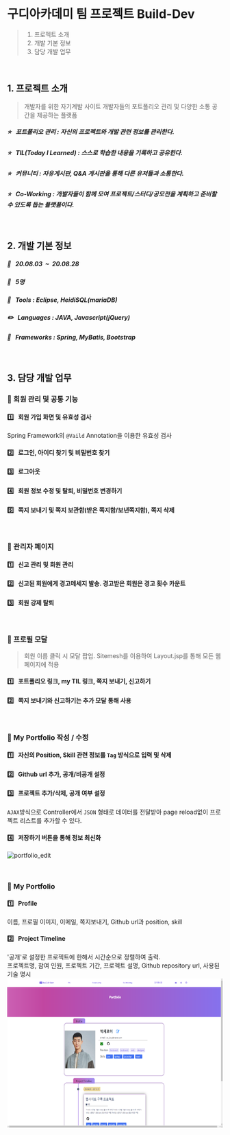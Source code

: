 # 구디아카데미 팀 프로젝트 Build-Dev
> 1. 프로젝트 소개
> 1. 개발 기본 정보
> 1. 담당 개발 업무

<br>

## 1. 프로젝트 소개
> 개발자를 위한 자기계발 사이트
> 개발자들의 포트폴리오 관리 및 다양한 소통 공간을 제공하는 플랫폼

##### :star: &nbsp;&nbsp;포트폴리오 관리 : 자신의 프로젝트와 개발 관련 정보를 관리한다.
##### :star: &nbsp;&nbsp;TIL(Today I Learned) : 스스로 학습한 내용을 기록하고 공유한다.
##### :star: &nbsp;&nbsp;커뮤니티 : 자유게시판, Q&A 게시판을 통해 다른 유저들과 소통한다.
##### :star: &nbsp;&nbsp;Co-Working : 개발자들이 함께 모여 프로젝트/스터디/공모전을 계획하고 준비할 수 있도록 돕는 플랫폼이다.

<br>

## 2. 개발 기본 정보
##### :calendar: &nbsp;&nbsp;20.08.03&nbsp;&nbsp;~&nbsp;&nbsp;20.08.28
##### :busts_in_silhouette: &nbsp;&nbsp;5명
##### :wrench: &nbsp;&nbsp;Tools : Eclipse, HeidiSQL(mariaDB)
##### :pencil2: &nbsp;&nbsp;Languages : JAVA, Javascript(jQuery)
##### :nut_and_bolt: &nbsp;&nbsp;Frameworks : Spring, MyBatis, Bootstrap

<br>


## 3. 담당 개발 업무  
### :couple: 회원 관리 및 공통 기능
#### :one: &nbsp;&nbsp;회원 가입 화면 및 유효성 검사<br>
Spring Framework의 `@Vaild` Annotation을 이용한 유효성 검사
#### :two: &nbsp;&nbsp;로그인, 아이디 찾기 및 비밀번호 찾기<br>
#### :three: &nbsp;&nbsp;로그아웃<br>
#### :four: &nbsp;&nbsp;회원 정보 수정 및 탈퇴, 비밀번호 변경하기<br>
#### :five: &nbsp;&nbsp;쪽지 보내기 및 쪽지 보관함(받은 쪽지함/보낸쪽지함), 쪽지 삭제

<br>

### :hammer: 관리자 페이지
#### :one:&nbsp;&nbsp; 신고 관리 및 회원 관리<br>
#### :two:&nbsp;&nbsp; 신고된 회원에게 경고메세지 발송. 경고받은 회원은 경고 횟수 카운트
#### :three:&nbsp;&nbsp; 회원 강제 탈퇴

<br>

### :massage: 프로필 모달
> 회원 이름 클릭 시 모달 팝업. Sitemesh를 이용하여 Layout.jsp를 통해 모든 웹 페이지에 적용
#### :one:&nbsp;&nbsp; 포트폴리오 링크, my TIL 링크, 쪽지 보내기, 신고하기<br>
#### :two:&nbsp;&nbsp; 쪽지 보내기와 신고하기는 추가 모달 통해 사용

<br>

### :pencil: My Portfolio 작성 / 수정 <!-- 왜 [저장하기] 버튼을 AJAX 방식으로 설정했지? -->
#### :one:&nbsp;&nbsp; 자신의 Position, Skill 관련 정보를 `Tag` 방식으로 입력 및 삭제<br>
#### :two:&nbsp;&nbsp; Github url 추가, 공개/비공개 설정<br>
#### :three:&nbsp;&nbsp; 프로젝트 추가/삭제, 공개 여부 설정 <br>
`AJAX`방식으로 Controller에서 `JSON` 형태로 데이터를 전달받아 page reload없이 프로젝트 리스트를 추가할 수 있다.
#### :four:&nbsp;&nbsp; 저장하기 버튼을 통해 정보 최신화
![portfolio_edit](/img/portfolio_edit.PNG)

<br>

### :scroll: My Portfolio 
#### :one:&nbsp;&nbsp; Profile
이름, 프로필 이미지, 이메일, 쪽지보내기, Github url과 position, skill <br>
#### :two:&nbsp;&nbsp; Project Timeline
'공개'로 설정한 프로젝트에 한해서 시간순으로 정렬하여 출력. <br>
프로젝트명, 참여 인원, 프로젝트 기간, 프로젝트 설명, Github repository url, 사용된 기술 명시
![portfolio](/img/portfolio.PNG)
